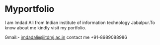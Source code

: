# Myportfolio
I am Imdad Ali from Indian institute of information technology Jabalpur.To know about me kindly visit my portfolio.

Gmail:- imdadali@iiitdmj.ac.in
contact me  +91-8989088986
